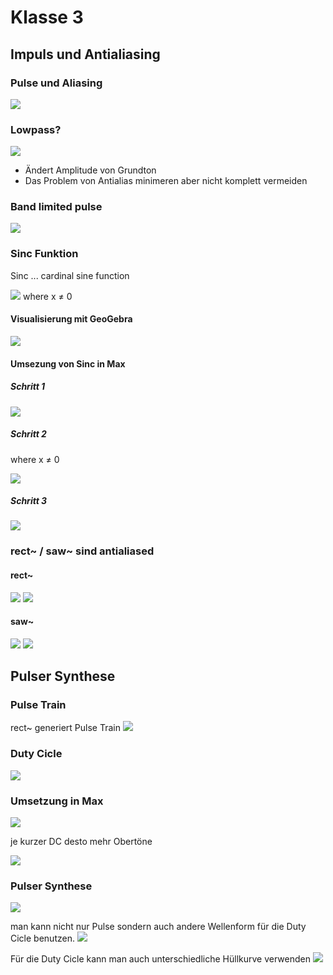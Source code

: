 # Klasse 3

## Impuls und Antialiasing

### Pulse und Aliasing

![](k3/img/aliasing.png)

### Lowpass?

![](k3/img/lowpass.png)

- Ändert Amplitude von Grundton
- Das Problem von Antialias minimeren aber nicht komplett vermeiden

### Band limited pulse

![](k3/img/bandlimited.png)

### Sinc Funktion

Sinc ... cardinal sine function

![](k3/img/sinc_eq.png)
where x ≠ 0


#### Visualisierung mit GeoGebra

![](k3/img/sinc_geo.png)

#### Umsezung von Sinc in Max
##### Schritt 1
![](k3/img/sinc.png)

##### Schritt 2
where x ≠ 0

![](k3/img/step2.png)

##### Schritt 3
![](k3/img/listening.png)


### rect~ / saw~ sind antialiased

#### rect~
![](k3/img/rect.png)
![](k3/img/anti_rect.png)

#### saw~
![](k3/img/saw.png)
![](k3/img/anti_saw.png)

## Pulser Synthese

### Pulse Train

rect~ generiert Pulse Train
![](k3/img/rect.png)

### Duty Cicle

![](k3/img/pulse_dc.png)


### Umsetzung in Max

![](k3/img/dc.png)

je kurzer DC desto mehr Obertöne

![](k3/img/result.png)


### Pulser Synthese

![](k3/img/pulser.png)

man kann nicht nur Pulse sondern auch andere Wellenform für die Duty Cicle benutzen.
![](k3/img/various.png)

Für die Duty Cicle kann man auch unterschiedliche Hüllkurve verwenden
![](k3/img/env.png)








